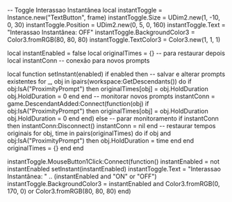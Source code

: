 -- Toggle Interassao Instantânea
local instantToggle = Instance.new("TextButton", frame)
instantToggle.Size = UDim2.new(1, -10, 0, 30)
instantToggle.Position = UDim2.new(0, 5, 0, 160)
instantToggle.Text = "Interassao Instantânea: OFF"
instantToggle.BackgroundColor3 = Color3.fromRGB(80, 80, 80)
instantToggle.TextColor3 = Color3.new(1, 1, 1)

local instantEnabled = false
local originalTimes = {} -- para restaurar depois
local instantConn -- conexão para novos prompts

local function setInstant(enabled)
    if enabled then
        -- salvar e alterar prompts existentes
        for _, obj in ipairs(workspace:GetDescendants()) do
            if obj:IsA("ProximityPrompt") then
                originalTimes[obj] = obj.HoldDuration
                obj.HoldDuration = 0
            end
        end
        -- monitorar novos prompts
        instantConn = game.DescendantAdded:Connect(function(obj)
            if obj:IsA("ProximityPrompt") then
                originalTimes[obj] = obj.HoldDuration
                obj.HoldDuration = 0
            end
        end)
    else
        -- parar monitoramento
        if instantConn then
            instantConn:Disconnect()
            instantConn = nil
        end
        -- restaurar tempos originais
        for obj, time in pairs(originalTimes) do
            if obj and obj:IsA("ProximityPrompt") then
                obj.HoldDuration = time
            end
        end
        originalTimes = {}
    end
end

instantToggle.MouseButton1Click:Connect(function()
    instantEnabled = not instantEnabled
    setInstant(instantEnabled)
    instantToggle.Text = "Interassao Instantânea: " .. (instantEnabled and "ON" or "OFF")
    instantToggle.BackgroundColor3 = instantEnabled and Color3.fromRGB(0, 170, 0) or Color3.fromRGB(80, 80, 80)
end)
